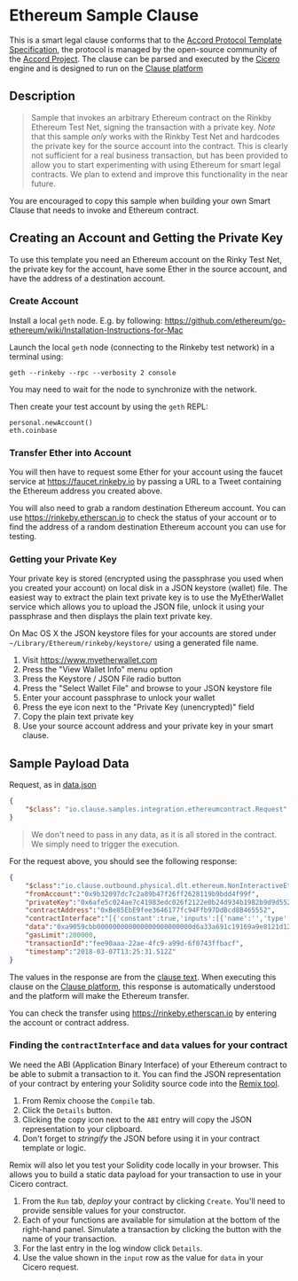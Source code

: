 
# Ethereum Sample Clause

This is a smart legal clause conforms that to the [Accord Protocol Template Specification](https://docs.google.com/document/d/1UacA_r2KGcBA2D4voDgGE8jqid-Uh4Dt09AE-shBKR0), the protocol is managed by the open-source community of the [Accord Project](https://accordproject.org). The clause can be parsed and executed by the [Cicero](https://github.com/accordproject/cicero) engine and is designed to run on the [Clause platform](https://clause.io)

## Description

> Sample that invokes an arbitrary Ethereum contract on the Rinkby Ethereum Test Net, signing the transaction with a private key. *Note* that this sample *only* works with the Rinkby Test Net and hardcodes the private key for the source account into the contract. This is clearly not sufficient for a real business transaction, but has been provided to allow you to start experimenting with using Ethereum for smart legal contracts. We plan to extend and improve this functionality in the near future.

You are encouraged to copy this sample when building your own Smart Clause that needs to invoke and Ethereum contract.

## Creating an Account and Getting the Private Key

To use this template you need an Ethereum account on the Rinky Test Net, the private key for the account, have some Ether in the source account, and have the address of a destination account.

### Create Account

Install a local `geth` node. E.g. by following: https://github.com/ethereum/go-ethereum/wiki/Installation-Instructions-for-Mac

Launch the local `geth` node (connecting to the Rinkeby test network) in a terminal using:

```
geth --rinkeby --rpc --verbosity 2 console
```

You may need to wait for the node to synchronize with the network.

Then create your test account by using the `geth` REPL:

```
personal.newAccount()
eth.coinbase
```

### Transfer Ether into Account

You will then have to request some Ether for your account using the faucet service at https://faucet.rinkeby.io by passing a URL to a Tweet containing the Ethereum address you created above.

You will also need to grab a random destination Ethereum account. You can use https://rinkeby.etherscan.io to check the status of your account or to find the address of a random destination Ethereum account you can use for testing.

### Getting your Private Key

Your private key is stored (encrypted using the passphrase you used when you created your account) on local disk in a JSON keystore (wallet) file. The easiest way to extract the plain text private key is to use the MyEtherWallet service which allows you to upload the JSON file, unlock it using your passphrase and then displays the plain text private key.

On Mac OS X the JSON keystore files for your accounts are stored under `~/Library/Ethereum/rinkeby/keystore/` using a generated file name.

1. Visit https://www.myetherwallet.com
2. Press the "View Wallet Info" menu option
3. Press the Keystore / JSON File radio button
4. Press the "Select Wallet File" and browse to your JSON keystore file
5. Enter your account passphrase to unlock your wallet
6. Press the eye icon next to the "Private Key (unencrypted)" field
7. Copy the plain text private key
8. Use your source account address and your private key in your smart clause.

## Sample Payload Data

Request, as in [data.json](https://github.com/accordproject/cicero-template-library/blob/master/integration-ethereumcontract/data.json)
```json
{
    "$class": "io.clause.samples.integration.ethereumcontract.Request"
}
```
> We don't need to pass in any data, as it is all stored in the contract. We simply need to trigger the execution.

For the request above, you should see the following response:
```json
{
    "$class":"io.clause.outbound.physical.dlt.ethereum.NonInteractiveEthereumTransaction",
    "fromAccount":"0x9b32097dc7c2a89b47f26ff2628119b9bdd4f99f",
    "privateKey":"0x6afe5c024ae7c41983edc026f2122e0b24d934b1982b9d9d552fbb224286bfdc",
    "contractAddress":"0xBe85EbE9fee3646177fc94Ffb97DdBcd8B465552",
    "contractInterface":"[{'constant':true,'inputs':[{'name':'','type':'address'}],'name':'balances','outputs':[{'name':'','type':'uint256'}],'payable':false,'stateMutability':'view','type':'function'},{'constant':false,'inputs':[{'name':'_to','type':'address'},{'name':'_amount','type':'uint256'}],'name':'transfer','outputs':[],'payable':false,'stateMutability':'nonpayable','type':'function'},{'inputs':[],'payable':false,'stateMutability':'nonpayable','type':'constructor'}]",
    "data":"0xa9059cbb000000000000000000000000d6a33a691c19169a9e8121d12cfc602fa29f36630000000000000000000000000000000000000000000000000000000000000064",
    "gasLimit":200000,
    "transactionId":"fee90aaa-22ae-4fc9-a99d-6f0743ffbacf",
    "timestamp":"2018-03-07T13:25:31.512Z"
}
```
The values in the response are from the [clause text](sample.txt). When executing this clause on the [Clause platform](https://clause.io), this response is automatically understood and the platform will make the Ethereum transfer.

You can check the transfer using https://rinkeby.etherscan.io by entering the account or contract address.

### Finding the `contractInterface` and `data` values for your contract

We need the ABI (Application Binary Interface) of your Ethereum contract to be able to submit a transaction to it. You can find the JSON representation of your contract by entering your Solidity source code into the [Remix tool](http://remix.ethereum.org/).

1. From Remix choose the `Compile` tab.
2. Click the `Details` button.
3. Clicking the copy icon next to the `ABI` entry will copy the JSON representation to your clipboard.
4. Don't forget to *stringify* the JSON before using it in your contract template or logic.

Remix will also let you test your Solidity code locally in your browser. This allows you to build a static data payload for your transaction to use in your Cicero contract.

1. From the `Run` tab, *deploy* your contract by clicking `Create`. You'll need to provide sensible values for your constructor.
2. Each of your functions are available for simulation at the bottom of the right-hand panel. Simulate a transaction by clicking the button with the name of your transaction.
3. For the last entry in the log window click `Details`.
4. Use the value shown in the `input` row as the value for `data` in your Cicero request.

